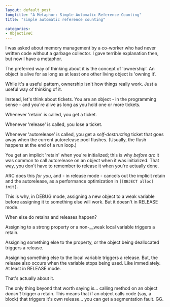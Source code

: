 ```yaml
---
layout: default_post
longtitle: "A Metaphor: Simple Automatic Reference Counting"
title: "simple automatic reference counting"

categories:
- ObjectiveC
---
```



I was asked about memory management by a co-worker who had never written code without a garbage collector. I gave terrible explanation then, but now I have a metaphor.

<!---
<!–end_preview–>
-->

The preferred way of thinking about it is the concept of 'ownership'. An object is alive for as long as at least one other living object is 'owning it'.

While it's a useful pattern, ownership isn't how things really work. Just a useful way of thinking of it.

Instead, let's think about tickets. You are an object - in the programming sense - and you're alive as long as you hold one or more tickets.

Whenever 'retain' is called, you get a ticket.

Whenever 'release' is called, you lose a ticket.

Whenever 'autorelease' is called, you get a _self-destructing_ ticket that goes away when the current autorelease pool flushes. (Usually, the flush happens at the end of a run loop.)

You get an implicit 'retain' when you're initialized; this is why _before arc_ it was common to call autorelease on an object when it was initialized. That way, you don't have to remember to release it when you're actually done. 

ARC does this _for you_, and - in release mode - cancels out the implicit retain and the autorelease, as a performance optimization in `[[OBJECT alloc] init]`.

This is why, in DEBUG mode, assigning a new object to a weak variable before assigning it to something else will work. But it doesn't in RELEASE mode.

When else do retains and releases happen?

Assigning to a strong property or a non-__weak local variable triggers a retain.

Assigning something else to the property, or the object being deallocated triggers a release.

Assigning something else to the local variable triggers a release. But, the release also occurs when the variable stops being used. Like immediately. At least in RELEASE mode.

That's actually about it.

The only thing beyond that worth saying is... calling method on an object _doesn't_ trigger a retain. This means that if an object calls code (say, a block) that triggers it's own release... you can get a segmentation fault. GG.